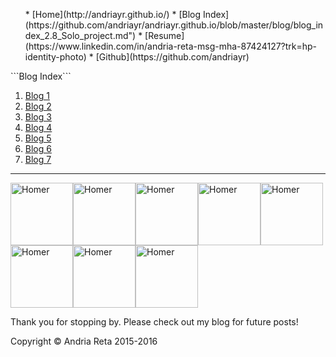 <html>
<head> <link rel="stylesheet" type="text/css" href="../stylesheets/blog.css">
  <meta charset="UTF-8">
</head>
<body>
 <div>
  <ul>
  * [Home](http://andriayr.github.io/)
  * [Blog Index](https://github.com/andriayr/andriayr.github.io/blob/master/blog/blog_index_2.8_Solo_project.md")
 * [Resume](https://www.linkedin.com/in/andria-reta-msg-mha-87424127?trk=hp-identity-photo)
 * [Github](https://github.com/andriayr)
</div>
 ```Blog Index```


  1. [Blog 1](http://andriayr.github.io/blog/git.html)
  2. [Blog 2](#)
  3. [Blog 3](#)
  4. [Blog 4](#)
  5. [Blog 5](#)
  6. [Blog 6](#)
  7. [Blog 7](#)


<hr></hr>
<aside><img src="../imgs/post-6670-Homer-Simpson-Gifs-kvjg.gif" alt="Homer" height="100" width="100"><img src="../imgs/post-6670-Homer-Simpson-Gifs-kvjg.gif" alt="Homer" height="100" width="100"><img src="../imgs/post-6670-Homer-Simpson-Gifs-kvjg.gif" alt="Homer" height="100" width="100"><img src="../imgs/post-6670-Homer-Simpson-Gifs-kvjg.gif" alt="Homer" height="100" width="100"><img src="../imgs/post-6670-Homer-Simpson-Gifs-kvjg.gif" alt="Homer" height="100" width="100"><img src="../imgs/post-6670-Homer-Simpson-Gifs-kvjg.gif" alt="Homer" height="100" width="100"><img src="../imgs/post-6670-Homer-Simpson-Gifs-kvjg.gif" alt="Homer" height="100" width="100"><img src="../imgs/post-6670-Homer-Simpson-Gifs-kvjg.gif" alt="Homer" height="100" width="100"></aside>
<footer> <p>Thank you for stopping by. Please check out my blog for future posts!</p>
<p>Copyright &copy; Andria Reta 2015-2016 </p></footer>
</body>
</html>

